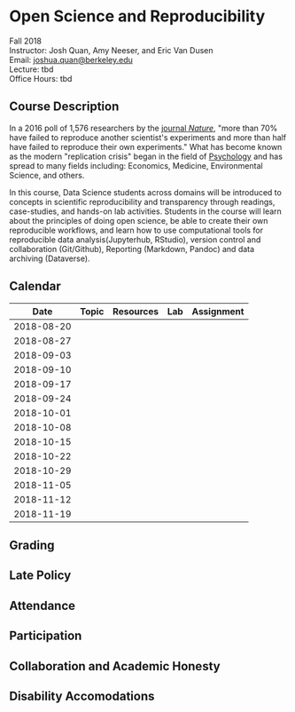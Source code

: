 # Open Science and Reproducibility

Fall 2018  
Instructor: Josh Quan, Amy Neeser, and Eric Van Dusen  
Email: joshua.quan@berkeley.edu  
Lecture: tbd  
Office Hours: tbd  


## Course Description

In a 2016 poll of 1,576 researchers by the [journal _Nature_](https://www.nature.com/news/1-500-scientists-lift-the-lid-on-reproducibility-1.19970), "more than 70% have failed to reproduce another scientist's experiments and more than half have failed to reproduce their own experiments." What has become known as the modern "replication crisis" began in the field of [Psychology](http://science.sciencemag.org/content/349/6251/aac4716) and has spread to many fields including: Economics, Medicine, Environmental Science, and others.

 In this course, Data Science students across domains will be introduced to concepts in scientific reproducibility and transparency through readings, case-studies, and hands-on lab activities. Students in the course will learn about the principles of doing open science, be able to create their own reproducible workflows, and learn how to use computational tools for reproducible data analysis(Jupyterhub, RStudio), version control and collaboration (Git/Github), Reporting (Markdown, Pandoc) and data archiving (Dataverse).



## Calendar

| Date       | Topic | Resources | Lab | Assignment |
|------------|-------|-----------|-----|------------|
| 2018-08-20 |       |           |     |            |
| 2018-08-27 |       |           |     |            |
| 2018-09-03 |       |           |     |            |
| 2018-09-10 |       |           |     |            |
| 2018-09-17 |       |           |     |            |
| 2018-09-24 |       |           |     |            |
| 2018-10-01 |       |           |     |            |
| 2018-10-08 |       |           |     |            |
| 2018-10-15 |       |           |     |            |
| 2018-10-22 |       |           |     |            |
| 2018-10-29 |       |           |     |            |
| 2018-11-05 |       |           |     |            |
| 2018-11-12 |       |           |     |            |
| 2018-11-19 |       |           |     |            |


## Grading



## Late Policy


## Attendance


## Participation

## Collaboration and Academic Honesty

## Disability Accomodations
